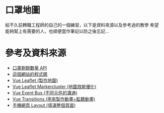 # 口罩地圖

給不久前轉職工程師的自己的一個練習，以下是資料來源以及參考過的教學
希望能夠幫上有需要的人，也順便當作筆記以防之後忘記...

# 參考及資料來源

- [口罩剩餘數量 API](https://hackmd.io/@mingjunlu/findmasks-api-docs)
- [這個網站的程式碼](https://github.com/Rag1995/mask_map)
- [Vue Leaflet (製作地圖)](https://vue2-leaflet.netlify.app/)
- [Vue Leaflet Markercluster (地圖效能優化)](https://github.com/jperelli/vue2-leaflet-markercluster)
- [Vue Event Bus (不同元件的溝通)](https://medium.com/itsems-frontend/vue-event-bus-15b76f27aeb9)
- [Vue Transitions (用來製作動畫+監聽動畫)](https://vuejs.org/v2/guide/transitions.html)
- [手機網頁 Layout (填滿整個頁面)](https://allthingssmitty.com/2020/05/11/css-fix-for-100vh-in-mobile-webkit/)
